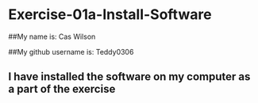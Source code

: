 # Exercise-01a-Install-Software
##My name is:
Cas Wilson

##My github username is:
Teddy0306

## I have installed the software on my computer as a part of the exercise
